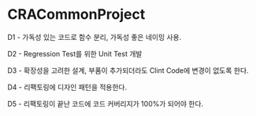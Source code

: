 # CRACommonProject
D1 - 가독성 있는 코드로 함수 분리, 가독성 좋은 네이밍 사용.

D2 - Regression Test를 위한 Unit Test 개발

D3 - 확장성을 고려한 설계, 부품이 추가되더라도 Clint Code에 변경이 없도록 한다.

D4 - 리팩토링에 디자인 패턴을 적용한다.

D5 - 리팩토링이 끝난 코드에 코드 커버리지가 100%가 되어야 한다.
